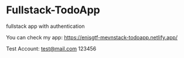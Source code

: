 # Fullstack-TodoApp
fullstack app with authentication

You can check my app:
https://enisgtf-mevnstack-todoapp.netlify.app/

Test Account:
test@mail.com
123456
